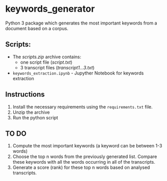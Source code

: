 # keywords_generator
Python 3 package which generates the most important keywords from a document based on a corpus.

## Scripts:
* The *scripts.zip* archive contains:
   - one script file (*script.txt*)
   - 3 transcript files (*transcript1...3.txt*)
*  ```keywords_extraction.ipynb``` - Jupyther Notebook for keywords extraction
 
## Instructions
1. Install the necessary requirements using the ```requirements.txt``` file.
2. Unzip the archive
3. Run the python script

## TO DO
1. Compute the most important keywords (a keyword can be between 1-3 words)
2. Choose the top n words from the previously generated list. Compare these keywords with all the words occurring in all of the transcripts.
3. Generate a score (rank) for these top n words based on analysed transcripts.
